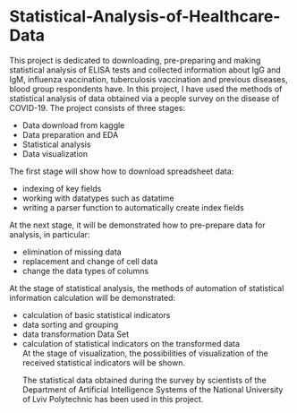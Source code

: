 # Statistical-Analysis-of-Healthcare-Data
This project is dedicated to downloading, pre-preparing and making statistical analysis of ELISA tests and collected information about IgG and IgM, influenza vaccination, tuberculosis vaccination and previous diseases, blood group respondents have.
In this project, I have used the methods of statistical analysis of data obtained via a people survey on the disease of COVID-19. The project consists of three stages:
<ul>
  <li>Data download from kaggle</li>
  <li>Data preparation and EDA</li>
  <li>Statistical analysis</li>
  <li>Data visualization</li>
  </ul>
The first stage will show how to download spreadsheet data:
<ul>
  <li>indexing of key fields</li>
  <li>working with datatypes such as datatime</li>
  <li>writing a parser function to automatically create index fields</li>
  </ul>
At the next stage, it will be demonstrated how to pre-prepare data for analysis, in particular:
<ul>
<li>elimination of missing data</li>
  <li>replacement and change of cell data</li>
  <li>change the data types of columns</li>
  </ul>
At the stage of statistical analysis, the methods of automation of statistical information calculation will be demonstrated:
<ul>
  <li>calculation of basic statistical indicators</li>
  <li>data sorting and grouping</li>
  <li>data transformation Data Set</li>
  <li>calculation of statistical indicators on the transformed data</li>
At the stage of visualization, the possibilities of visualization of the received statistical indicators will be shown.

The statistical data obtained during the survey by scientists of the Department of Artificial Intelligence Systems of the National University of Lviv Polytechnic has been used in this project. 
